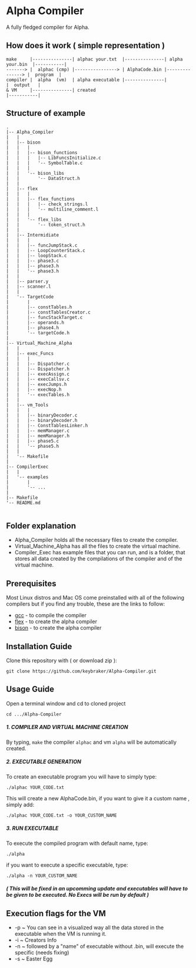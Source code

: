 # Alpha Compiler
A fully fledged compiler for Alpha.

## How does it work ( simple representation )
```text
make     |---------------| alphac your.txt  |---------------| alpha your.bin  |-----------|
-------> |  alphac (cmp) |----------------> | AlphaCode.bin |---------------> |  program  |
compiler |  alpha  (vm)  | alpha executable |---------------|                 |  output   |
& VM     |---------------| created                                            |-----------|
```

## Structure of example
```text
.
|-- Alpha_Compiler
|   |
|   |-- bison
|   |   |
|   |   |-- bison_functions
|   |   |   |-- LibFuncsInitialize.c
|   |   |   '-- SymbolTable.c
|   |   |
|   |   '-- bison_libs
|   |	    '-- DataStruct.h
|   | 
|   |-- flex
|   |   |
|   |   |-- flex_functions
|   |   |   |-- check_strings.l
|   |   |   '-- multiline_comment.l
|   |   |
|   |   '-- flex_libs
|   |	    '-- token_struct.h
|   |
|   |-- Intermidiate
|   |   |
|   |   |-- funcJumpStack.c
|   |   |-- LoopCounterStack.c
|   |   |-- loopStack.c
|   |   |-- phase3.c
|   |   |-- phase3.h
|   |   '-- phase3.h
|   |
|   |-- parser.y
|   |-- scanner.l
|  	|
|   '-- TargetCode
|       |
|       |-- constTables.h
|       |-- constTablesCreator.c
|       |-- funcStackTarget.c
|       |-- operands.h
|       |-- phase4.h
|       '-- targetCode.h
|
|-- Virtual_Machine_Alpha
|   |
|   |-- exec_Funcs
|   |   |
|   |   |-- Dispatcher.c
|   |   |-- Dispatcher.h
|   |   |-- execAssign.c
|   |   |-- execCallsv.c
|   |   |-- execJumps.h
|   |   |-- execNop.h
|   |   '-- execTables.h
|   |
|   |-- vm_Tools
|   |   |
|   |   |-- binaryDecoder.c
|   |   |-- binaryDecoder.h
|   |   |-- ConstTablesLinker.h
|   |   |-- memManager.c
|   |   |-- memManager.h
|   |   |-- phase5.c
|   |   '-- phase5.h
|   |
|   '-- Makefile
|
|-- CompilerExec
|   |
|   '-- examples
|       |
|       '-- ... 
|
|-- Makefile
'-- README.md


```
## Folder explanation
* Alpha_Compiler holds all the necessary files to create the compiler.
* Virtual_Machine_Alpha has all the files to create the virtual machine.
* Compiler_Exec has example files that you can run, and is a folder,
    that stores all data created by the compilations of the compiler
    and of the virtual machine.


## Prerequisites
Most Linux distros and Mac OS come preinstalled with all of the following compilers
but if you find any trouble, these are the links to follow:

* [gcc](https://gcc.gnu.org) - to compile the compiler
* [flex](https://www.gnu.org/software/flex/) - to create the alpha compiler
* [bison](https://www.gnu.org/software/bison/) - to create the alpha compiler

## Installation Guide
Clone this repository with ( or download zip ):
```
git clone https://github.com/keybraker/Alpha-Compiler.git
```

## Usage Guide
Open a terminal window and cd to cloned project
```
cd .../Alpha-Compiler
```

##### 1. COMPILER AND VIRTUAL MACHINE CREATION
By typing, ``` make ``` the compiler ``` alphac ``` and vm ``` alpha ``` will be automatically created.

##### 2. EXECUTABLE GENERATION
To create an executable program you will have to simply type:
```
./alphac YOUR_CODE.txt 
```
This will create a new AlphaCode.bin, if you want to give it a custom name , simply add:
```
./alphac YOUR_CODE.txt -o YOUR_CUSTOM_NAME
```

##### 3. RUN EXECUTABLE
To execute the compiled program with default name, type:
```
./alpha
```
if you want to execute a specific executable, type:
```
./alpha -n YOUR_CUSTOM_NAME
```
##### ( This will be fixed in an upcomming update and executables will have to be given to be executed. No Execs will be run by default )

## Execution flags for the VM

* -p ~ You can see in a visualized way all the data stored in the executable when the VM is running it.
* -i ~ Creators Info
* -n ~ followed by a "name" of executable without .bin, will execute the specific (needs fixing)
* -s ~ Easter Egg

